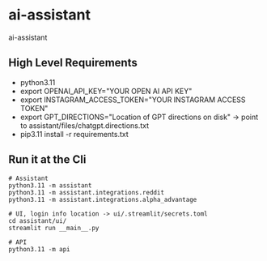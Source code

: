 # ai-assistant
ai-assistant


## High Level Requirements
- python3.11
- export OPENAI_API_KEY="YOUR OPEN AI API KEY"
- export INSTAGRAM_ACCESS_TOKEN="YOUR INSTAGRAM ACCESS TOKEN"
- export GPT_DIRECTIONS="Location of GPT directions on disk" -> point to assistant/files/chatgpt.directions.txt
- pip3.11 install -r requirements.txt

## Run it at the Cli
```shell
# Assistant
python3.11 -m assistant
python3.11 -m assistant.integrations.reddit
python3.11 -m assistant.integrations.alpha_advantage

# UI, login info location -> ui/.streamlit/secrets.toml
cd assistant/ui/
streamlit run __main__.py

# API
python3.11 -m api
```
